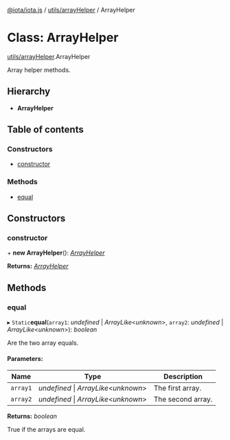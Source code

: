 [@iota/iota.js](../README.md) / [utils/arrayHelper](../modules/utils_arrayhelper.md) / ArrayHelper

# Class: ArrayHelper

[utils/arrayHelper](../modules/utils_arrayhelper.md).ArrayHelper

Array helper methods.

## Hierarchy

* **ArrayHelper**

## Table of contents

### Constructors

- [constructor](utils_arrayhelper.arrayhelper.md#constructor)

### Methods

- [equal](utils_arrayhelper.arrayhelper.md#equal)

## Constructors

### constructor

\+ **new ArrayHelper**(): [*ArrayHelper*](utils_arrayhelper.arrayhelper.md)

**Returns:** [*ArrayHelper*](utils_arrayhelper.arrayhelper.md)

## Methods

### equal

▸ `Static`**equal**(`array1`: *undefined* \| *ArrayLike*<*unknown*\>, `array2`: *undefined* \| *ArrayLike*<*unknown*\>): *boolean*

Are the two array equals.

#### Parameters:

Name | Type | Description |
------ | ------ | ------ |
`array1` | *undefined* \| *ArrayLike*<*unknown*\> | The first array.   |
`array2` | *undefined* \| *ArrayLike*<*unknown*\> | The second array.   |

**Returns:** *boolean*

True if the arrays are equal.
